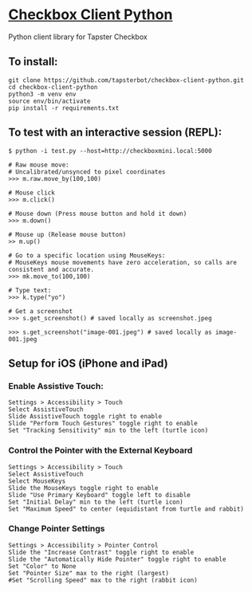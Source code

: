 # [Checkbox Client Python](https://github.com/tapsterbot/checkbox-client-python)

Python client library for Tapster Checkbox

## To install:
  ```
  git clone https://github.com/tapsterbot/checkbox-client-python.git
  cd checkbox-client-python
  python3 -m venv env
  source env/bin/activate
  pip install -r requirements.txt
  ```


## To test with an interactive session (REPL):
  ```
  $ python -i test.py --host=http://checkboxmini.local:5000

  # Raw mouse move:
  # Uncalibrated/unsynced to pixel coordinates
  >>> m.raw.move_by(100,100)

  # Mouse click
  >>> m.click()

  # Mouse down (Press mouse button and hold it down)
  >>> m.down()

  # Mouse up (Release mouse button)
  >> m.up()

  # Go to a specific location using MouseKeys:
  # MouseKeys mouse movements have zero acceleration, so calls are consistent and accurate.
  >>> mk.move_to(100,100)

  # Type text:
  >>> k.type("yo")

  # Get a screenshot
  >>> s.get_screenshot() # saved locally as screenshot.jpeg

  >>> s.get_screenshot("image-001.jpeg") # saved locally as image-001.jpeg
  ```


## Setup for iOS (iPhone and iPad)

### Enable Assistive Touch:
  ```
  Settings > Accessibility > Touch
  Select AssistiveTouch
  Slide AssistiveTouch toggle right to enable
  Slide "Perform Touch Gestures" toggle right to enable
  Set "Tracking Sensitivity" min to the left (turtle icon)
  ```


### Control the Pointer with the External Keyboard
  ```
  Settings > Accessibility > Touch
  Select AssistiveTouch
  Select MouseKeys
  Slide the MouseKeys toggle right to enable
  Slide "Use Primary Keyboard" toggle left to disable
  Set "Initial Delay" min to the left (turtle icon)
  Set "Maximum Speed" to center (equidistant from turtle and rabbit)
  ```

### Change Pointer Settings
  ```
  Settings > Accessibility > Pointer Control
  Slide the "Increase Contrast" toggle right to enable
  Slide the "Automatically Hide Pointer" toggle right to enable
  Set "Color" to None
  Set "Pointer Size" max to the right (largest)
  #Set "Scrolling Speed" max to the right (rabbit icon)
  ```
